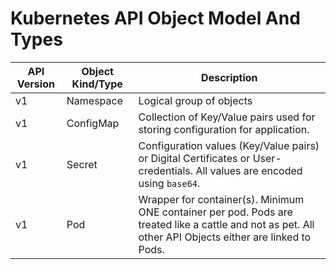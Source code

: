 # Kubernetes API Object Model And Types

API Version | Object Kind/Type | Description
------------|-----------------|-------------
v1 | Namespace | Logical group of objects
v1 | ConfigMap | Collection of Key/Value pairs used for storing configuration for application.
v1 | Secret | Configuration values (Key/Value pairs) or Digital Certificates or User-credentials. All values are encoded using `base64`.
v1 | Pod | Wrapper for container(s). Minimum ONE container per pod. Pods are treated like a cattle and not as pet. All other API Objects either are linked to Pods.
